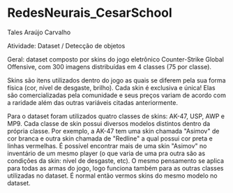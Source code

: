 # RedesNeurais_CesarSchool

Tales Araújo Carvalho

Atividade: Dataset / Detecção de objetos

Geral: dataset composto por skins do jogo eletrônico Counter-Strike Global Offensive, com 300 imagens distribuídas em 4 classes (75 por classe).

Skins são itens utilizados dentro do jogo as quais se diferem pela sua forma física (cor, nível de desgaste, brilho). Cada skin é exclusiva e única! Elas são comercializadas pela comunidade e seus preços variam de acordo com a raridade além das outras variáveis citadas anteriormente.

Para o dataset foram utilizados quatro classes de skins: AK-47, USP, AWP e MP9.
Cada classe de skin possui diversos modelos distintos dentro da própria classe. Por exemplo, a AK-47 tem uma skin chamada "Asimov" de cor branca e outra skin chamada de "Redline" a qual possui cor preta e linhas vermelhas. É possível encontrar mais de uma skin "Asimov" no inventário de um mesmo player (o que varia de uma pra outra são as condições da skin: nível de desgaste, etc). O mesmo pensamento se aplica para todas as armas do jogo, logo funciona também para as outras classes utilizadas no dataset. É normal então vermos skins do mesmo modelo no dataset.

